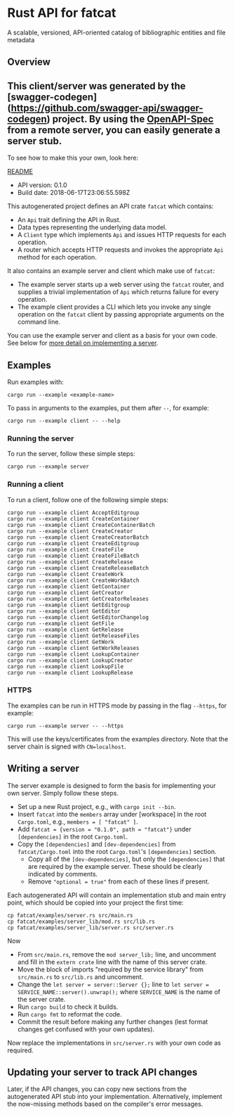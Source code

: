 # Rust API for fatcat

A scalable, versioned, API-oriented catalog of bibliographic entities and file metadata

## Overview
This client/server was generated by the [swagger-codegen]
(https://github.com/swagger-api/swagger-codegen) project.
By using the [OpenAPI-Spec](https://github.com/OAI/OpenAPI-Specification) from a remote server, you can easily generate a server stub.
-

To see how to make this your own, look here:

[README](https://github.com/swagger-api/swagger-codegen/blob/master/README.md)

- API version: 0.1.0
- Build date: 2018-06-17T23:06:55.598Z

This autogenerated project defines an API crate `fatcat` which contains:
* An `Api` trait defining the API in Rust.
* Data types representing the underlying data model.
* A `Client` type which implements `Api` and issues HTTP requests for each operation.
* A router which accepts HTTP requests and invokes the appropriate `Api` method for each operation.

It also contains an example server and client which make use of `fatcat`:
* The example server starts up a web server using the `fatcat` router,
  and supplies a trivial implementation of `Api` which returns failure for every operation.
* The example client provides a CLI which lets you invoke any single operation on the
  `fatcat` client by passing appropriate arguments on the command line.

You can use the example server and client as a basis for your own code.
See below for [more detail on implementing a server](#writing-a-server).


## Examples

Run examples with:

```
cargo run --example <example-name>
```

To pass in arguments to the examples, put them after `--`, for example:

```
cargo run --example client -- --help
```

### Running the server
To run the server, follow these simple steps:

```
cargo run --example server
```

### Running a client
To run a client, follow one of the following simple steps:

```
cargo run --example client AcceptEditgroup
cargo run --example client CreateContainer
cargo run --example client CreateContainerBatch
cargo run --example client CreateCreator
cargo run --example client CreateCreatorBatch
cargo run --example client CreateEditgroup
cargo run --example client CreateFile
cargo run --example client CreateFileBatch
cargo run --example client CreateRelease
cargo run --example client CreateReleaseBatch
cargo run --example client CreateWork
cargo run --example client CreateWorkBatch
cargo run --example client GetContainer
cargo run --example client GetCreator
cargo run --example client GetCreatorReleases
cargo run --example client GetEditgroup
cargo run --example client GetEditor
cargo run --example client GetEditorChangelog
cargo run --example client GetFile
cargo run --example client GetRelease
cargo run --example client GetReleaseFiles
cargo run --example client GetWork
cargo run --example client GetWorkReleases
cargo run --example client LookupContainer
cargo run --example client LookupCreator
cargo run --example client LookupFile
cargo run --example client LookupRelease
```

### HTTPS
The examples can be run in HTTPS mode by passing in the flag `--https`, for example:

```
cargo run --example server -- --https
```

This will use the keys/certificates from the examples directory. Note that the server chain is signed with
`CN=localhost`.


## Writing a server

The server example is designed to form the basis for implementing your own server. Simply follow these steps.

* Set up a new Rust project, e.g., with `cargo init --bin`.
* Insert `fatcat` into the `members` array under [workspace] in the root `Cargo.toml`, e.g., `members = [ "fatcat" ]`.
* Add `fatcat = {version = "0.1.0", path = "fatcat"}` under `[dependencies]` in the root `Cargo.toml`.
* Copy the `[dependencies]` and `[dev-dependencies]` from `fatcat/Cargo.toml` into the root `Cargo.toml`'s `[dependencies]` section.
  * Copy all of the `[dev-dependencies]`, but only the `[dependencies]` that are required by the example server. These should be clearly indicated by comments.
  * Remove `"optional = true"` from each of these lines if present.

Each autogenerated API will contain an implementation stub and main entry point, which should be copied into your project the first time:
```
cp fatcat/examples/server.rs src/main.rs
cp fatcat/examples/server_lib/mod.rs src/lib.rs
cp fatcat/examples/server_lib/server.rs src/server.rs
```

Now

* From `src/main.rs`, remove the `mod server_lib;` line, and uncomment and fill in the `extern crate` line with the name of this server crate.
* Move the block of imports "required by the service library" from `src/main.rs` to `src/lib.rs` and uncomment.
* Change the `let server = server::Server {};` line to `let server = SERVICE_NAME::server().unwrap();` where `SERVICE_NAME` is the name of the server crate.
* Run `cargo build` to check it builds.
* Run `cargo fmt` to reformat the code.
* Commit the result before making any further changes (lest format changes get confused with your own updates).

Now replace the implementations in `src/server.rs` with your own code as required.

## Updating your server to track API changes

Later, if the API changes, you can copy new sections  from the autogenerated API stub into your implementation.
Alternatively, implement the now-missing methods based on the compiler's error messages.

